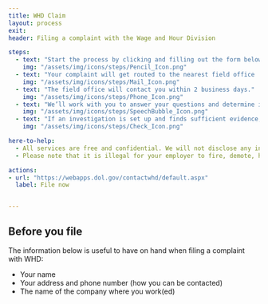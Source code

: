 ```yaml
---
title: WHD Claim
layout: process
exit:
header: Filing a complaint with the Wage and Hour Division

steps:
  - text: "Start the process by clicking and filling out the form below or call 1-866-487-9243."
    img: "/assets/img/icons/steps/Pencil_Icon.png"
  - text: "Your complaint will get routed to the nearest field office  to your employer who will contact you."
    img: "/assets/img/icons/steps/Mail_Icon.png"
  - text: "The field office will contact you within 2 business days."
    img: "/assets/img/icons/steps/Phone_Icon.png"
  - text: "We’ll work with you to answer your questions and determine if setting up an investigation is the best course of action."
    img: "/assets/img/icons/steps/SpeechBubble_Icon.png"
  - text: "If an investigation is set up and finds sufficient evidence, you’ll receive a check for wages lost."
    img: "/assets/img/icons/steps/Check_Icon.png"

here-to-help:
  - All services are free and confidential. We will not disclose any information to your employer unless you decide to file a formal complaint.
  - Please note that it is illegal for your employer to fire, demote, harass, or otherwise retaliate against you for filing a complaint with the Wage and Hour Division.

actions:
- url: "https://webapps.dol.gov/contactwhd/default.aspx"
  label: File now


---
```


## Before you file
The information below is useful to have on hand when
filing a complaint with WHD:

- Your name
- Your address and phone number (how you can be contacted)
- The name of the company where you work(ed)
